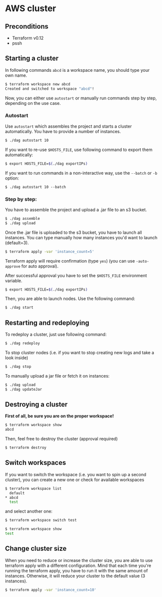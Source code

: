 # AWS cluster

## Preconditions
- Terraform v0.12
- pssh

## Starting a cluster

In following commands `abcd` is a workspace name, you should type your own name.

```sh
$ terraform workspace new abcd
Created and switched to workspace "abcd"!
```

Now, you can either use `autostart` or manually run commands step by step, depending on the use case.

### Autostart
 
Use `autostart` which assembles the project and starts a cluster automatically. You have to provide a number of instances.

```sh
$ ./dag autostart 10
```

If you want to re-use `$HOSTS_FILE`, use following command to export them automatically:

```sh
$ export HOSTS_FILE=$(./dag exportIPs)
``` 

If you want to run commands in a non-interactive way, use the `--batch` or `-b` option:

```shell script
$ ./dag autostart 10 --batch
``` 

### Step by step:

You have to assemble the project and upload a .jar file to an s3 bucket.

```sh
$ ./dag assemble
$ ./dag upload
```

Once the .jar file is uploaded to the s3 bucket, you have to launch all instances.
You can type manually how many instances you'd want to launch (default=3).

```sh
$ terraform apply -var 'instance_count=5'
```

Terraform apply will require confirmation (type `yes`) (you can use `-auto-approve` for auto approval).

After successful approval you have to set the `$HOSTS_FILE` environment variable.

```sh
$ export HOSTS_FILE=$(./dag exportIPs)
```

Then, you are able to launch nodes. Use the following command:

```sh
$ ./dag start
```

## Restarting and redeploying

To redeploy a cluster, just use following command:

```sh
$ ./dag redeploy
````

To stop cluster nodes (i.e. if you want to stop creating new logs and take a look inside)

```sh
$ ./dag stop
```

To manually upload a jar file or fetch it on instances:
```sh
$ ./dag upload
$ ./dag updateJar
```

## Destroying a cluster

**First of all, be sure you are on the proper workspace!**

```sh
$ terraform workspace show
abcd
```

Then, feel free to destroy the cluster (approval required)

```sh
$ terraform destroy
```

## Switch workspaces

If you want to switch the workspace (i.e. you want to spin up a second cluster), you can create a new one or check for available workspaces

```sh
$ terraform workspace list
  default
* abcd
  test
```

and select another one:

```sh
$ terraform workspace switch test 

$ terraform workspace show
test
```

## Change cluster size

When you need to reduce or increase the cluster size, you are able to use terraform apply with a different configuration.
Mind that each time you're running the terraform apply, you have to run it with the same amount of instances. Otherwise, it will reduce your cluster to the default value (3 instances).

```sh
$ terraform apply -var 'instance_count=10'
```